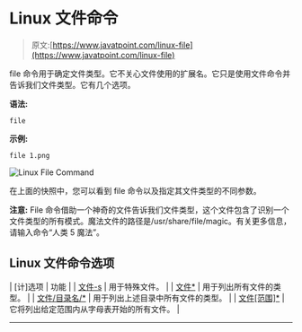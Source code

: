 # Linux 文件命令

> 原文:[https://www.javatpoint.com/linux-file](https://www.javatpoint.com/linux-file)

file 命令用于确定文件类型。它不关心文件使用的扩展名。它只是使用文件命令并告诉我们文件类型。它有几个选项。

**语法:**

```
file  
```

**示例:**

```
file 1.png

```

![Linux File Command](../Images/983aefcaaf760aafc95325ca015accd5.png)

在上面的快照中，您可以看到 file 命令以及指定其文件类型的不同参数。

**注意:** File 命令借助一个神奇的文件告诉我们文件类型，这个文件包含了识别一个文件类型的所有模式。魔法文件的路径是/usr/share/file/magic。有关更多信息，请输入命令“人类 5 魔法”。

## Linux 文件命令选项

| [计]选项 | 功能 |
| [文件-s](linux-file-s) | 用于特殊文件。 |
| [文件*](linux-file-asterisk) | 用于列出所有文件的类型。 |
| [文件/目录名/*](linux-file-directory-name) | 用于列出上述目录中所有文件的类型。 |
| [文件[范围]*](linux-file-range) | 它将列出给定范围内从字母表开始的所有文件。 |

* * *